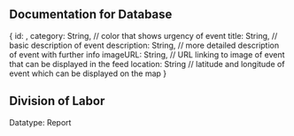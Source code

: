 ## Documentation for Database

{
  id: <ObjectId1>,
  category: String, // color that shows urgency of event
  title: String, // basic description of event
  description: String, // more detailed description of event with further info
  imageURL: String, // URL linking to image of event that can be displayed in the feed
  location: String // latitude and longitude of event which can be displayed on the map
}

## Division of Labor

Datatype: Report


